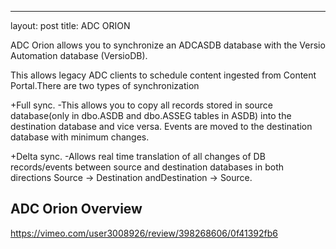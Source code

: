 ---
layout: post
title: ADC ORION


ADC Orion allows you to synchronize an ADCASDB database with the Versio Automation database (VersioDB).

This allows legacy ADC clients to schedule content ingested from Content Portal.There are two types of synchronization

+Full sync.
-This allows you to copy all records stored in source database(only in dbo.ASDB and dbo.ASSEG tables in ASDB) into the destination database and vice versa. Events are moved to the destination database with minimum changes.

+Delta sync.
-Allows real time translation of all changes of DB records/events between source and destination databases in both directions Source -> Destination andDestination -> Source.

## ADC Orion Overview ##

<https://vimeo.com/user3008926/review/398268606/0f41392fb6>
